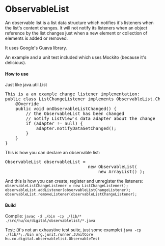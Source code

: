 ObservableList
==============
An observable list is a list data structure which notifies it's listeners when the list's content changes. It will not notify its listeners when an object reference by the list changes just when a new element or collection of elements is added or removed.

It uses Google's Guava library.

An example and a unit test included which uses Mockito (because it's delicious).

#### How to use
Just like java.util.List

<pre>This is a an example change listener implementation:
public class ListChangeListener implements ObservableList.ChangeListener {
	@Override
	public void onObservableListChanged() {
		// the ObservableList has been changed 
		// notify ListView's data adapter about the change 
		if (adapter != null) {
			adapter.notifyDataSetChanged(); 
		}
	}
}</pre>

This is how you can declare an observable list:
<pre>ObservableList<DeviceStatus> observableList =
								new ObservableList<DeviceStatus>(
									new ArrayList<DeviceStatus>() );</pre>

And this is how you can create, register and unregister the listeners:
`observableListChangeListener = new ListChangeListener();`
`observableList.addListener(observableListChangeListener);`
`observableList.removeListener(observableListChangeListener);`

#### Build
Compile:
`javac -d ./bin -cp ./lib/* ./src/hu/co/digital/observablelist/*.java`

Test: (it's not an exhaustive test suite, just some example)
`java -cp ./lib/*;./bin org.junit.runner.JUnitCore hu.co.digital.observablelist.ObservableTest`